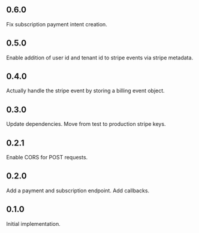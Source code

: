 ## 0.6.0

Fix subscription payment intent creation.

## 0.5.0

Enable addition of user id and tenant id to stripe events via stripe metadata.

## 0.4.0

Actually handle the stripe event by storing a billing event object.

## 0.3.0

Update dependencies. Move from test to production stripe keys.

## 0.2.1

Enable CORS for POST requests.

## 0.2.0

Add a payment and subscription endpoint. Add callbacks.

## 0.1.0

Initial implementation.
